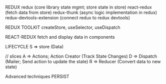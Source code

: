REDUX
redux (core library state mgmt; store state in store)
react-redux (fetch data from store)
redux-thunk (async logic implementation in redux)
redux-devtools-extension (connect redux to redux devtools)

REDUX TOOLKIT
createStore, useSelector, useDispatch

REACT-REDUX
fetch and display data in components

LIFECYCLE
S => store (Data)

// slices
A => Actions; Action Creator (Track State Changes)
D => Dispatch (Mailer; Send action to update the state)
R => Reducer (Convert data to new state)

Advanced techniques
PERSIST
